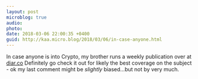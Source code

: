 ```yaml
---
layout: post
microblog: true
audio: 
photo: 
date: 2018-03-06 22:00:35 +0400
guid: http://kaa.micro.blog/2018/03/06/in-case-anyone.html
---
```

In case anyone is into Crypto, my brother runs a weekly publication over at [diar.co](http://diar.co) Definitely go check it out for likely the best coverage on the subject - ok my last comment might be _slightly_ biased…but not by very much.
